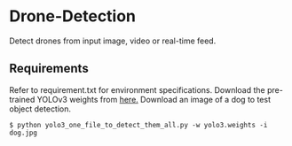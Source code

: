# Drone-Detection
Detect drones from input image, video or real-time feed.

## Requirements

Refer to requirement.txt for environment specifications.
Download the pre-trained YOLOv3 weights from [here.](https://pjreddie.com/media/files/yolov3.weights)
Download an image of a dog to test object detection.

`$ python yolo3_one_file_to_detect_them_all.py -w yolo3.weights -i dog.jpg`
